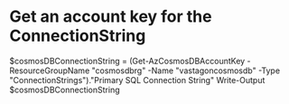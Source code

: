 # Get an account key for the ConnectionString

$cosmosDBConnectionString = (Get-AzCosmosDBAccountKey -ResourceGroupName "cosmosdbrg" -Name "vastagoncosmosdb" -Type "ConnectionStrings")."Primary SQL Connection String"
Write-Output $cosmosDBConnectionString
